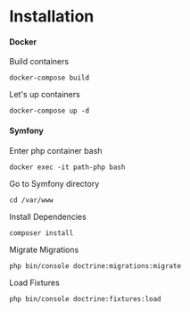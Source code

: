 # Installation

#### Docker
Build containers
```
docker-compose build
```
Let's up containers
```
docker-compose up -d
```

#### Symfony
Enter php container bash
```
docker exec -it path-php bash
```
Go to Symfony directory
```
cd /var/www
```
Install Dependencies
```
composer install
```
Migrate Migrations
```
php bin/console doctrine:migrations:migrate
```
Load Fixtures
```
php bin/console doctrine:fixtures:load
```